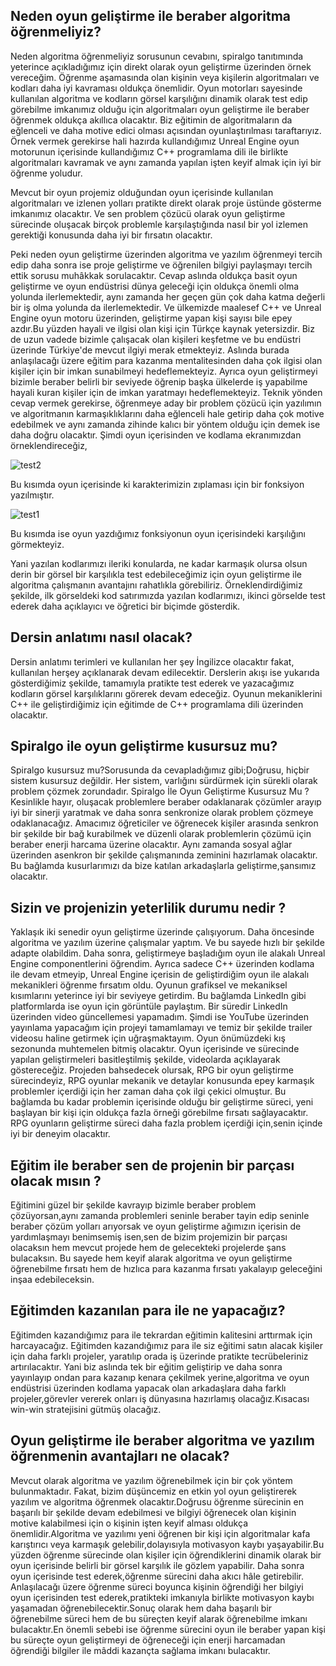 ## Neden oyun geliştirme ile beraber algoritma öğrenmeliyiz?

Neden algoritma öğrenmeliyiz sorusunun cevabını, spiralgo tanıtımında
yeterince açıkladığımız için direkt olarak oyun geliştirme üzerinden örnek
vereceğim. Öğrenme aşamasında olan kişinin veya kişilerin algoritmaları 
ve kodları daha iyi kavraması oldukça önemlidir. Oyun motorları sayesinde
kullanılan algoritma ve kodların görsel karşılığını dinamik olarak test edip görebilme imkanımız olduğu için
algoritmaları oyun geliştirme ile beraber öğrenmek oldukça akıllıca
olacaktır. Biz eğitimin de algoritmaların da eğlenceli ve daha motive
edici olması açısından oyunlaştırılması taraftarıyız. Örnek vermek
gerekirse hali hazırda kullandığımız Unreal Engine oyun motorunun içerisinde
kullandığımız C++ programlama dili ile birlikte algoritmaları kavramak
ve aynı zamanda yapılan işten keyif almak için iyi bir öğrenme yoludur.

Mevcut bir oyun projemiz olduğundan oyun içerisinde kullanılan
algoritmaları ve izlenen yolları pratikte direkt olarak proje üstünde
gösterme imkanımız olacaktır. Ve sen problem çözücü olarak oyun
geliştirme sürecinde oluşacak birçok problemle karşılaştığında nasıl
bir yol izlemen gerektiği konusunda daha iyi bir fırsatın olacaktır.

Peki neden oyun geliştirme üzerinden algoritma ve yazılım öğrenmeyi
tercih edip daha sonra ise proje geliştirme ve öğrenilen bilgiyi paylaşmayı
tercih ettik sorusu muhâkkak sorulacaktır. Cevap aslında oldukça basit oyun geliştirme ve oyun
endüstrisi dünya geleceği için oldukça önemli olma yolunda
ilerlemektedir, aynı zamanda her geçen gün çok daha katma değerli bir iş
olma yolunda da ilerlemektedir. Ve ülkemizde maalesef C++ ve Unreal Engine oyun motoru üzerinden,
geliştirme yapan kişi sayısı bile epey azdır.Bu yüzden hayali ve ilgisi olan kişi için Türkçe kaynak
yetersizdir. Biz de uzun vadede bizimle çalışacak olan kişileri keşfetme ve bu endüstri üzerinde 
Türkiye'de mevcut ilgiyi merak etmekteyiz. Aslında burada anlaşılacağı üzere eğitim para kazanma mentalitesinden
daha çok ilgisi olan kişiler için bir imkan sunabilmeyi hedeflemekteyiz. Ayrıca oyun geliştirmeyi bizimle beraber
belirli bir seviyede öğrenip başka ülkelerde iş yapabilme hayali kuran kişiler için de imkan yaratmayı hedeflemekteyiz.
Teknik yönden cevap vermek gerekirse, öğrenmeye aday  bir problem çözücü için yazılımın ve algoritmanın
karmaşıklıklarını daha eğlenceli hale getirip daha çok motive edebilmek
ve aynı zamanda zihinde kalıcı bir yöntem olduğu için demek ise daha doğru
olacaktır. Şimdi oyun içerisinden ve kodlama ekranımızdan örneklendireceğiz,

![test2](https://user-images.githubusercontent.com/53279903/131217402-76d97813-544f-4142-bab6-df9bda6c1640.png)

Bu kısımda oyun içerisinde ki karakterimizin zıplaması için bir fonksiyon yazılmıştır.

![test1](https://user-images.githubusercontent.com/53279903/131217406-78fdf39d-2ee1-426a-bb60-819a6b2f4c7c.png)

Bu kısımda ise oyun yazdığımız fonksiyonun oyun içerisindeki karşılığını görmekteyiz.

Yani yazılan kodlarımızı ileriki konularda, ne kadar karmaşık olursa olsun derin bir görsel bir karşılıkla test edebileceğimiz için
oyun geliştirme ile algoritma çalışmanın avantajını rahatlıkla görebiliriz. Örneklendirdiğimiz şekilde, ilk 
görseldeki kod satırımızda yazılan kodlarımızı, ikinci görselde test ederek daha açıklayıcı ve öğretici
bir biçimde gösterdik.

## Dersin anlatımı nasıl olacak?

Dersin anlatımı terimleri ve kullanılan her şey İngilizce olacaktır
fakat, kullanılan herşey açıklanarak devam edilecektir. Derslerin akışı ise yukarıda gösterdiğimiz şekilde,
tamamıyla pratikte test ederek ve yazacağımız kodların görsel karşılıklarını görerek devam edeceğiz.
Oyunun mekaniklerini C++ ile geliştirdiğimiz için
eğitimde de C++ programlama dili üzerinden olacaktır.

## Spiralgo ile oyun geliştirme kusursuz mu?

Spiralgo kusursuz mu?Sorusunda da cevapladığımız
gibi;Doğrusu, hiçbir sistem kusursuz değildir. Her sistem, varlığını
sürdürmek için sürekli olarak problem çözmek zorundadır.
Spiralgo İle Oyun Geliştirme Kusursuz Mu ? Kesinlikle hayır, oluşacak problemlere beraber odaklanarak
çözümler arayıp iyi bir sinerji yaratmak ve daha sonra senkronize olarak problem
çözmeye odaklanacağız. Amacımız öğreticiler ve öğrenecek kişiler arasında
senkron bir şekilde bir bağ kurabilmek ve düzenli olarak problemlerin çözümü için
beraber enerji harcama üzerine olacaktır. Aynı zamanda sosyal ağlar üzerinden
asenkron bir şekilde çalışmanında zeminini hazırlamak olacaktır.
Bu bağlamda kusurlarımızı da bize katılan arkadaşlarla geliştirme,şansımız
olacaktır.

## Sizin ve projenizin yeterlilik durumu nedir ?

Yaklaşık iki senedir oyun geliştirme üzerinde çalışıyorum.
Daha öncesinde algoritma ve yazılım üzerine çalışmalar yaptım.
Ve bu sayede hızlı bir şekilde adapte olabildim. Daha sonra,
geliştirmeye başladığım oyun ile alakalı Unreal Engine componentlerini
öğrendim. Ayrıca sadece C++ üzerinden kodlama ile devam etmeyip, Unreal Engine
içerisin de geliştirdiğim oyun ile alakalı mekanikleri öğrenme fırsatım oldu.
Oyunun grafiksel ve mekaniksel kısımlarını yeterince iyi bir seviyeye getirdim.
Bu bağlamda LinkedIn gibi platformlarda ise oyun için görüntüle paylaştım.
Bir süredir LinkedIn üzerinden video güncellemesi yapamadım. Şimdi ise
YouTube üzerinden yayınlama yapacağım için projeyi tamamlamayı
ve temiz bir şekilde trailer videosu haline getirmek için uğraşmaktayım.
Oyun önümüzdeki kış sezonunda muhtemelen bitmiş olacaktır. Oyun içerisinde ve sürecinde yapılan
geliştirmeleri basitleştilmiş şekilde, videolarda açıklayarak
göstereceğiz. Projeden bahsedecek olursak, RPG bir oyun geliştirme sürecindeyiz,
RPG oyunlar mekanik ve detaylar konusunda epey karmaşık problemler içerdiği için
her zaman daha çok ilgi çekici olmuştur. Bu bağlamda bu kadar problemin içerisinde olduğu
bir geliştirme süreci, yeni başlayan bir kişi için oldukça fazla örneği görebilme fırsatı sağlayacaktır.
RPG oyunların geliştirme süreci daha fazla problem içerdiği için,senin içinde
iyi bir deneyim olacaktır.

## Eğitim ile beraber sen de projenin bir parçası olacak mısın ?

Eğitimini güzel bir şekilde kavrayıp bizimle beraber problem çözüyorsan,aynı zamanda
problemleri seninle beraber tayin edip seninle beraber çözüm yolları arıyorsak ve oyun geliştirme
ağımızın içerisin de yardımlaşmayı benimsemiş isen,sen de bizim projemizin bir parçası olacaksın hem
mevcut projede hem de gelecekteki projelerde şans bulacaksın. Bu sayede
hem keyif alarak algoritma ve oyun geliştirme öğrenebilme fırsatı 
hem de hızlıca para kazanma fırsatı yakalayıp geleceğini inşaa edebileceksin.

## Eğitimden kazanılan para ile ne yapacağız?

Eğitimden kazandığımız para ile tekrardan eğitimin kalitesini arttırmak için harcayacağız.
Eğitimden kazandığımız para ile siz eğitimi satın alacak kişiler için daha farklı projeler,
yaratılıp orada iş üzerinde pratikte tecrübeleriniz artırılacaktır. Yani biz aslında
tek bir eğitim geliştirip ve daha sonra yayınlayıp ondan para kazanıp kenara çekilmek yerine,algoritma
ve oyun endüstrisi üzerinden kodlama yapacak olan arkadaşlara daha farklı projeler,görevler vererek
onları iş dünyasına hazırlamış olacağız.Kısacası win-win stratejisini gütmüş olacağız.

## Oyun geliştirme ile beraber algoritma ve yazılım öğrenmenin avantajları ne olacak?

Mevcut olarak algoritma ve yazılım öğrenebilmek için bir çok yöntem bulunmaktadır. Fakat,
bizim düşüncemiz en etkin yol oyun geliştirerek yazılım ve algoritma öğrenmek olacaktır.Doğrusu öğrenme
sürecinin en başarılı bir şekilde devam edebilmesi ve bilgiyi öğrenecek olan kişinin motive kalabilmesi
için o kişinin işten keyif alması oldukça önemlidir.Algoritma ve yazılımı yeni öğrenen bir kişi için algoritmalar
kafa karıştırıcı veya karmaşık gelebilir,dolayısıyla motivasyon kaybı yaşayabilir.Bu yüzden öğrenme sürecinde
olan kişiler için  öğrendiklerini dinamik olarak bir oyun içerisinde belirli bir görsel karşılık ile gözlem yapabilir. 
Daha sonra oyun içerisinde test ederek,öğrenme sürecini daha akıcı hâle getirebilir.
Anlaşılacağı üzere öğrenme süreci boyunca kişinin öğrendiği her bilgiyi oyun içerisinden test ederek,pratikteki 
imkanıyla birlikte motivasyon kaybı yaşamadan öğrenebilecektir.Sonuç olarak hem daha başarılı bir 
öğrenebilme süreci hem de bu süreçten keyif alarak öğrenebilme imkanı bulacaktır.En önemli sebebi 
ise öğrenme sürecini oyun ile beraber yapan kişi bu süreçte oyun geliştirmeyi de öğreneceği 
için enerji harcamadan öğrendiği bilgiler ile mâddi kazançta sağlama imkanı bulacaktır.


